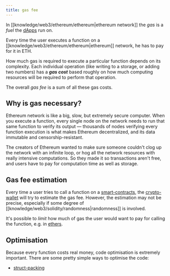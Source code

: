 ```yaml
---
title: gas fee
---
```


In [[knowledge/web3/ethereum/ethereum|ethereum network]] the _gas_ is a _fuel_ the [dApps](/knowledge/web3/solidity/dapps.md) run on.

Every time the user executes a function on a [[knowledge/web3/ethereum/ethereum|ethereum]] network, he has to pay for it in ETH.

How much gas is required to execute a particular function depends on its complexity. Each individual operation (like writing to a storage, or adding two numbers) has a **_gas cost_** based roughly on how much computing resources will be required to perform that operation.

The overall _gas fee_ is a sum of all these gas costs.

## Why is gas necessary?

Ethereum network is like a big, slow, but extremely secure computer. When you execute a function, every single node on the network needs to run that same function to verify its output — thousands of nodes verifying every function execution is what makes Ethereum decentralized, and its data immutable and censorship-resistant.

The creators of Ethereum wanted to make sure someone couldn't clog up the network with an infinite loop, or hog all the network resources with really intensive computations. So they made it so transactions aren't free, and users have to pay for computation time as well as storage.

## Gas fee estimation

Every time a user tries to call a function on a [smart-contracts](/knowledge/web3/smart-contracts.md), the [crypto-wallet](/knowledge/web3/crypto-wallet.md) will try to estimate the gas fee. However, the estimation may not be precise, especially if some degree of [[knowledge/web3/solidity/randomness|randomness]] is involved.

It's possible to _limit_ how much of gas the user would want to pay for calling the function, e.g. in [ethers](/knowledge/web3/frontend/ethers.md).

## Optimisation

Because every function costs real money, code optimisation is extremely important. There are some pretty simple ways to optimise the code:

- [struct-packing](/knowledge/web3/solidity/struct-packing.md)
